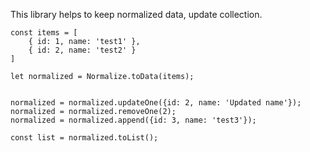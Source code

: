 This library helps to keep normalized data, update collection.


```
const items = [
    { id: 1, name: 'test1' },
    { id: 2, name: 'test2' }
]

let normalized = Normalize.toData(items);


normalized = normalized.updateOne({id: 2, name: 'Updated name'});
normalized = normalized.removeOne(2);
normalized = normalized.append({id: 3, name: 'test3'});

const list = normalized.toList();
```





